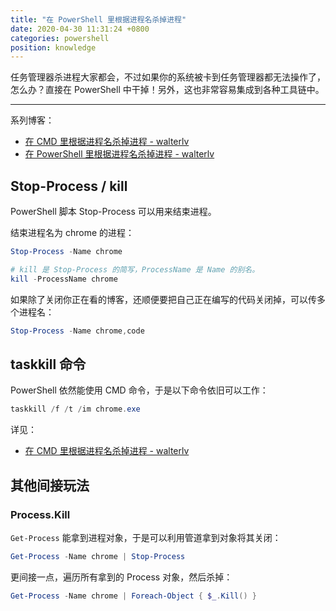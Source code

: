 ```yaml
---
title: "在 PowerShell 里根据进程名杀掉进程"
date: 2020-04-30 11:31:24 +0800
categories: powershell
position: knowledge
---
```


任务管理器杀进程大家都会，不过如果你的系统被卡到任务管理器都无法操作了，怎么办？直接在 PowerShell 中干掉！另外，这也非常容易集成到各种工具链中。

---

系列博客：

- [在 CMD 里根据进程名杀掉进程 - walterlv](/post/process-by-name-using-cmd)
- [在 PowerShell 里根据进程名杀掉进程 - walterlv](/post/process-by-name-using-powershell)

<div id="toc"></div>

## Stop-Process / kill

PowerShell 脚本 Stop-Process 可以用来结束进程。

结束进程名为 chrome 的进程：

```powershell
Stop-Process -Name chrome
```

```powershell
# kill 是 Stop-Process 的简写，ProcessName 是 Name 的别名。
kill -ProcessName chrome
```

如果除了关闭你正在看的博客，还顺便要把自己正在编写的代码关闭掉，可以传多个进程名：

```powershell
Stop-Process -Name chrome,code
```

## taskkill 命令

PowerShell 依然能使用 CMD 命令，于是以下命令依旧可以工作：

```powershell
taskkill /f /t /im chrome.exe
```

详见：

- [在 CMD 里根据进程名杀掉进程 - walterlv](/post/process-by-name-using-cmd)

## 其他间接玩法

### Process.Kill

`Get-Process` 能拿到进程对象，于是可以利用管道拿到对象将其关闭：

```powershell
Get-Process -Name chrome | Stop-Process
```

更间接一点，遍历所有拿到的 Process 对象，然后杀掉：

```powershell
Get-Process -Name chrome | Foreach-Object { $_.Kill() }
```
